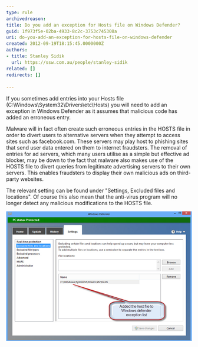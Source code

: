 ```yaml
---
type: rule
archivedreason: 
title: Do you add an exception for Hosts file on Windows Defender?
guid: 1f973f5e-02ba-4933-8c2c-3753c745308a
uri: do-you-add-an-exception-for-hosts-file-on-windows-defender
created: 2012-09-19T18:15:45.0000000Z
authors:
- title: Stanley Sidik
  url: https://ssw.com.au/people/stanley-sidik
related: []
redirects: []

---
```


If you sometimes add entries into your Hosts file (C:\Windows\System32\Drivers\etc\Hosts) you will need to add an exception in Windows Defender as it assumes that malicious code has added an erroneous entry.

Malware will in fact often create such erroneous entries in the HOSTS file in order to divert users to alternative servers when they attempt to access sites such as facebook.com. These servers may play host to phishing sites that send user data entered on them to internet fraudsters. The removal of entries for ad servers, which many users utilise as a simple but effective ad blocker, may be down to the fact that malware also makes use of the HOSTS file to divert queries from legitimate advertising servers to their own servers. This enables fraudsters to display their own malicious ads on third-party websites.

<!--endintro-->

The relevant setting can be found under "Settings, Excluded files and locations". Of course this also mean that the anti-virus program will no longer detect any malicious modifications to the HOSTS file.

![Figure: Window defender Settings](/rules/do-you-add-an-exception-for-hosts-file-on-windows-defender/Windows-Defender-settings.jpg)

